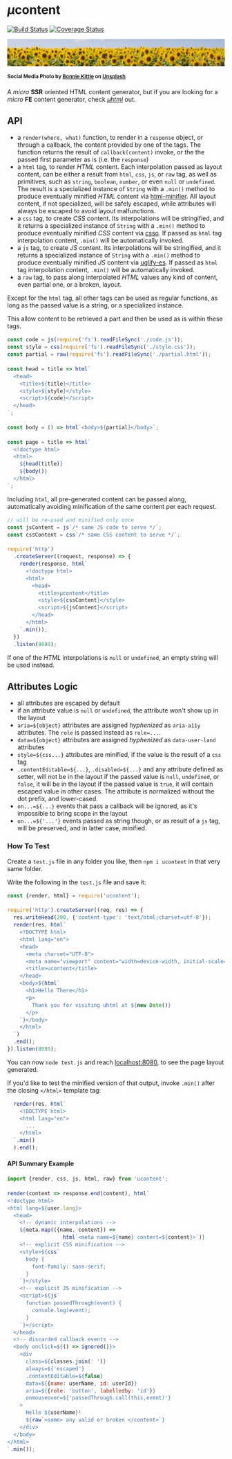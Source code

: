 # <em>µ</em>content

[![Build Status](https://travis-ci.com/WebReflection/ucontent.svg?branch=master)](https://travis-ci.com/WebReflection/ucontent) [![Coverage Status](https://coveralls.io/repos/github/WebReflection/ucontent/badge.svg?branch=master)](https://coveralls.io/github/WebReflection/ucontent?branch=master)

![sunflowers](./ucontent-head.jpg)

<sup>**Social Media Photo by [Bonnie Kittle](https://unsplash.com/@bonniekdesign) on [Unsplash](https://unsplash.com/)**</sup>


A <em>micro</em> **SSR** oriented HTML content generator, but if you are looking for a <em>micro</em> **FE** content generator, check _[µhtml](https://github.com/WebReflection/uhtml#readme)_ out.


## API

  * a `render(where, what)` function, to render in a `response` object, or through a callback, the content provided by one of the tags. The function returns the result of `callback(content)` invoke, or the the passed first parameter as is (i.e. the `response`)
  * a `html` tag, to render _HTML_ content. Each interpolation passed as layout content, can be either a result from `html`, `css`, `js`, or `raw` tag, as well as primitives, such as `string`, `boolean`, `number`, or even `null` or `undefined`. The result is a specialized instance of `String` with a `.min()` method to produce eventually minified _HTML_ content via [html-minifier](https://www.npmjs.com/package/html-minifier). All layout content, if not specialized, will be safely escaped, while attributes will always be escaped to avoid layout malfunctions.
  * a `css` tag, to create _CSS_ content. Its interpolations will be stringified, and it returns a specialized instance of `String` with a `.min()` method to produce eventually minified _CSS_ content via [csso](https://www.npmjs.com/package/csso). If passed as `html` tag interpolation content, `.min()` will be automatically invoked.
  * a `js` tag, to create _JS_ content. Its interpolations will be stringified, and it returns a specialized instance of `String` with a `.min()` method to produce eventually minified _JS_ content via [uglify-es](https://www.npmjs.com/package/uglify-es). If passed as `html` tag interpolation content, `.min()` will be automatically invoked.
  * a `raw` tag, to pass along interpolated _HTML_ values any kind of content, even partial one, or a broken, layout.

Except for the `html` tag, all other tags can be used as regular functions, as long as the passed value is a string, or a specialized instance.

This allow content to be retrieved a part and then be used as is within these tags.

```js
const code = js(require('fs').readFileSync('./code.js'));
const style = css(require('fs').readFileSync('./style.css'));
const partial = raw(require('fs').readFileSync('./partial.html'));

const head = title => html`
  <head>
    <title>${title}</title>
    <style>${style}</style>
    <script>${code}</script>
  </head>
`;

const body = () => html`<body>${partial}</body>`;

const page = title => html`
  <!doctype html>
  <html>
    ${head(title)}
    ${body()}
  </html>
`;
```

Including `html`, all pre-generated content can be passed along, automatically avoiding minification of the same content per each request.

```js
// will be re-used and minified only once
const jsContent = js`/* same JS code to serve */`;
const cssContent = css`/* same CSS content to serve */`;

require('http')
  .createServer((request, response) => {
    render(response, html`
      <!doctype html>
      <html>
        <head>
          <title>µcontent</title>
          <style>${cssContent}</style>
          <script>${jsContent}</script>
        </head>
      </html>
    `.min());
  })
  .listen(8080);
```

If one of the _HTML_ interpolations is `null` or `undefined`, an empty string will be used instead.


## Attributes Logic

  * all attributes are escaped by default
  * if an attribute value is `null` or `undefined`, the attribute won't show up in the layout
  * `aria=${object}` attributes are assigned _hyphenized_ as `aria-a11y` attributes. The `role` is passed instead as `role=...`.
  * `data=${object}` attributes are assigned _hyphenized_ as `data-user-land` attributes
  * `style=${css...}` attributes are minified, if the value is the result of a `css` tag
  * `.contentEditable=${...}`, `.disabled=${...}` and any attribute defined as setter, will not be in the layout if the passed value is `null`, `undefined`, or `false`, it will be in the layout if the passed value is `true`, it will contain escaped value in other cases. The attribute is normalized without the dot prefix, and lower-cased.
  * `on...=${...}` events that pass a callback will be ignored, as it's impossible to bring scope in the layout
  * `on...=${'...'}` events passed as string though, or as result of a `js` tag, will be preserved, and in latter case, minified.


### How To Test

Create a `test.js` file in any folder you like, then `npm i ucontent` in that very same folder.

Write the following in the `test.js` file and save it:

```js
const {render, html} = require('ucontent');

require('http').createServer((req, res) => {
  res.writeHead(200, {'content-type': 'text/html;charset=utf-8'});
  render(res, html`
    <!DOCTYPE html>
    <html lang="en">
    <head>
      <meta charset="UTF-8">
      <meta name="viewport" content="width=device-width, initial-scale=1.0">
      <title>ucontent</title>
    </head>
    <body>${html`
      <h1>Hello There</h1>
      <p>
        Thank you for visiting uhtml at ${new Date()}
      </p>
    `}</body>
    </html>
  `)
  .end();
}).listen(8080);
```

You can now `node test.js` and reach [localhost:8080](http://localhost:8080/), to see the page layout generated.

If you'd like to test the minified version of that output, invoke `.min()` after the closing `</html>` template tag:

```js
  render(res, html`
    <!DOCTYPE html>
    <html lang="en">
      ...
    </html>
  `.min()
  ).end();
```


#### API Summary Example

```js
import {render, css, js, html, raw} from 'ucontent';

render(content => response.end(content), html`
<!doctype html>
<html lang=${user.lang}>
  <head>
    <!-- dynamic interpolations -->
    ${meta.map(({name, content}) =>
                  html`<meta name=${name} content=${content}>`)}
    <!-- explicit CSS minification -->
    <style>${css`
      body {
        font-family: sans-serif;
      }
    `}</style>
    <!-- explicit JS minification -->
    <script>${js`
      function passedThrough(event) {
        console.log(event);
      }
    `}</script>
  </head>
  <!-- discarded callback events -->
  <body onclick=${() => ignored()}>
    <div
      class=${classes.join(' ')}
      always=${'escaped'}
      .contentEditable=${false}
      data=${{name: userName, id: userId}}
      aria=${{role: 'button', labelledby: 'id'}}
      onmouseover=${'passedThrough.call(this,event)'}
    >
      Hello ${userName}!
      ${raw`<some> any valid or broken </content>`}
    </div>
  </body>
</html>
`.min());
```